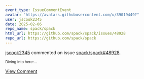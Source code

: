 ```yaml
---
event_type: IssueCommentEvent
avatar: "https://avatars.githubusercontent.com/u/39019449?"
user: jscook2345
date: 2025-02-06
repo_name: spack/spack
html_url: https://github.com/spack/spack/issues/48928
repo_url: https://github.com/spack/spack
---
```


<a href='https://github.com/jscook2345' target='_blank'>jscook2345</a> commented on issue <a href='https://github.com/spack/spack/issues/48928' target='_blank'>spack/spack#48928</a>.

<small>Diving into here:...</small>

<a href='https://github.com/spack/spack/issues/48928' target='_blank'>View Comment</a>